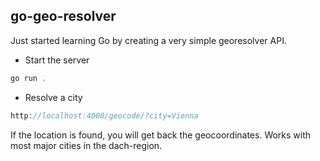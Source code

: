## go-geo-resolver

Just started learning Go by creating a very simple georesolver API.

- Start the server

```js
go run .
```

- Resolve a city

```js
http://localhost:4000/geocode/?city=Vienna
```

If the location is found, you will get back the geocoordinates.
Works with most major cities in the dach-region.
